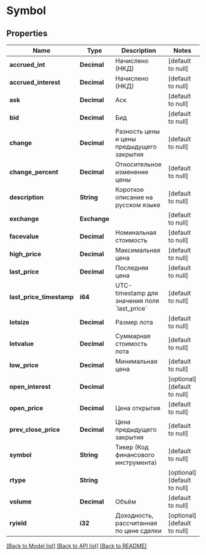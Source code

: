 # Symbol

## Properties
Name | Type | Description | Notes
------------ | ------------- | ------------- | -------------
**accrued_int** | **Decimal** | Начислено (НКД) | [default to null]
**accrued_interest** | **Decimal** | Начислено (НКД) | [default to null]
**ask** | **Decimal** | Аск | [default to null]
**bid** | **Decimal** | Бид | [default to null]
**change** | **Decimal** | Разность цены и цены предыдущего закрытия | [default to null]
**change_percent** | **Decimal** | Относительное изменение цены | [default to null]
**description** | **String** | Короткое описание на русском языке | [default to null]
**exchange** | **Exchange** |  | [default to null]
**facevalue** | **Decimal** | Номинальная стоимость | [default to null]
**high_price** | **Decimal** | Максимальная цена | [default to null]
**last_price** | **Decimal** | Последняя цена | [default to null]
**last_price_timestamp** | **i64** | UTC-timestamp для значения поля &#x60;last_price&#x60; | [default to null]
**lotsize** | **Decimal** | Размер лота | [default to null]
**lotvalue** | **Decimal** | Суммарная стоимость лота | [default to null]
**low_price** | **Decimal** | Минимальная цена | [default to null]
**open_interest** | **Decimal** |  | [optional] [default to null]
**open_price** | **Decimal** | Цена открытия | [default to null]
**prev_close_price** | **Decimal** | Цена предыдущего закрытия | [default to null]
**symbol** | **String** | Тикер (Код финансового инструмента) | [default to null]
**rtype** | **String** |  | [optional] [default to null]
**volume** | **Decimal** | Объём | [default to null]
**ryield** | **i32** | Доходность, рассчитанная по цене сделки | [optional] [default to null]

[[Back to Model list]](../README.md#documentation-for-models) [[Back to API list]](../README.md#documentation-for-api-endpoints) [[Back to README]](../README.md)

